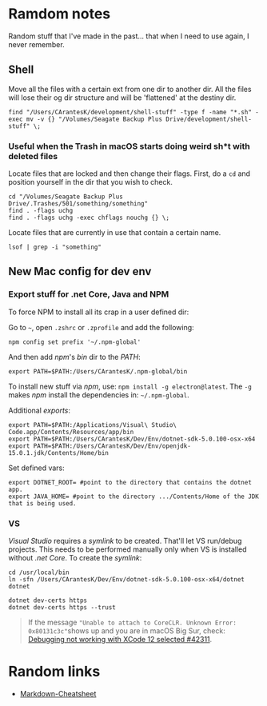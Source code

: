 # Ramdom notes
Random stuff that I've made in the past... that when I need to use again, I never remember.

## Shell

Move all the files with a certain ext from one dir to another dir. All the files will lose their og dir structure and will be 'flattened' at the destiny dir.

```shell
find "/Users/CArantesK/development/shell-stuff" -type f -name "*.sh" -exec mv -v {} "/Volumes/Seagate Backup Plus Drive/development/shell-stuff" \;
```

### Useful when the Trash in macOS starts doing weird sh*t with deleted files

Locate files that are locked and then change their flags. First, do a `cd` and position yourself in the dir that you wish to check.

```shell
cd "/Volumes/Seagate Backup Plus Drive/.Trashes/501/something/something"
find . -flags uchg
find . -flags uchg -exec chflags nouchg {} \;
```

Locate files that are currently in use that contain a certain name.

```shell
lsof | grep -i "something"
```

## New Mac config for dev env

### Export stuff for .net Core, Java and NPM

To force NPM to install all its crap in a user defined dir:

Go to `~`, open `.zshrc` or `.zprofile` and add the following: 

```shell
npm config set prefix '~/.npm-global'
```

And then add *npm*'s *bin* dir to the *PATH*:

```shell
export PATH=$PATH:/Users/CArantesK/.npm-global/bin
```

To install new stuff via *npm*, use: `npm install -g electron@latest`. The `-g` makes *npm* install the dependencies in: `~/.npm-global`.

Additional *exports*:

```shell
export PATH=$PATH:/Applications/Visual\ Studio\ Code.app/Contents/Resources/app/bin
export PATH=$PATH:/Users/CArantesK/Dev/Env/dotnet-sdk-5.0.100-osx-x64
export PATH=$PATH:/Users/CArantesK/Dev/Env/openjdk-15.0.1.jdk/Contents/Home/bin
```

Set defined vars:

```shell
export DOTNET_ROOT= #point to the directory that contains the dotnet app.
export JAVA_HOME= #point to the directory .../Contents/Home of the JDK that is being used.
```

### VS

*Visual Studio* requires a *symlink* to be created. That'll let VS run/debug projects. This needs to be performed manually only when VS is installed without *.net Core*. To create the *symlink*:

```shell
cd /usr/local/bin
ln -sfn /Users/CArantesK/Dev/Env/dotnet-sdk-5.0.100-osx-x64/dotnet dotnet
```

```shell
dotnet dev-certs https
dotnet dev-certs https --trust
```

> If the message `"Unable to attach to CoreCLR. Unknown Error: 0x80131c3c"`shows up and you are in macOS Big Sur, check: [Debugging not working with XCode 12 selected #42311](https://github.com/dotnet/runtime/issues/42311).

# Random links

* [Markdown-Cheatsheet](https://github.com/adam-p/markdown-here/wiki/Markdown-Cheatsheet)